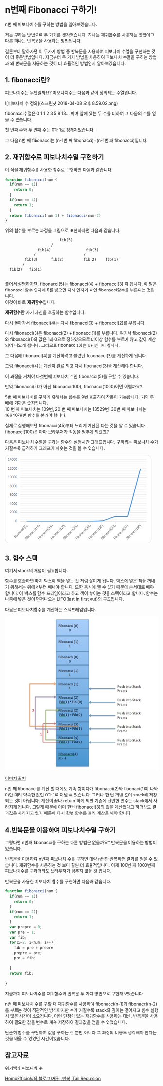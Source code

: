 # n번째 Fibonacci 구하기!

n번 째 피보나치수를 구하는 방법을 알아보겠습니다. 

저는 구하는 방법으로 두 가지를 생각했습니다. 
하나는 재귀함수를 사용하는 방법이고 
다른 하나는 반복문을 사용하는 방법입니다. 

결론부터 말하자면 이 두가지 방법 중 반복문을 사용하여 피보나치 수열을 구현하는 것이 더 좋은방법입니다. 
지금부터 두 가지 방법을 사용하여 피보나치 수열을 구하는 방법과 왜 반복문을 사용하는 것이 더 효율적인 방법인지 알아보겠습니다. 



## 1. fibonacci란?
피보나치수는 무엇일까요? 피보나치수는 다음과 같이 정의되는 수열입니다. 

![피보나치 수 정의](스크린샷 2018-04-08 오후 8.59.02.png)

fibonacci수열은 0 1 1 2 3 5 8 13... 이며 앞에 있는 두 수를 더하여 그 다음의 수를 얻을 수 있습니다. 

첫 번째 수와 두 번째 수는 0과 1로 정해져있습니다.

그 다음 n번 째 fibonacci는 (n-1번 째 fibonacci)+(n-1번 째 fibonacci)입니다. 

## 2. 재귀함수로 피보나치수열 구현하기 

이 식을 재귀함수를 사용한 함수로 구현하면 다음과 같습니다. 

```javascript
function fibonacci(num){
  if(num == 1){
    return 0;
  }
  if(num == 2){
    return 1;
  }
  return fibonacci(num-1) + fibonacci(num-2)
}

```
위의 함수를 부르는 과정을 그림으로 표현하자면 다음과 같습니다. 

```
                         fib(5)   
                     /                  
               fib(4)                fib(3)   
             /                      /     
         fib(3)      fib(2)         fib(2)    fib(1)
        /                              
  fib(2)   fib(1)                
    
```
풀어서 설명하자면, 
fibonacci(5)는 fibonacci(4) + fibonacci(3) 이 됩니다. 
이 말은 fibonacci 함수 인자에 5를 넣으면 다시 인자가 4 인 fibonacci함수를 부른다는 것입니다.  
이것이 바로 **재귀함수**입니다. 

**재귀함수**란 자기 자신을 호출하는 함수입니다. 

다시 돌아가서  fibonacci(4)는 다시 fibonacci(3) + fibonacci(2)를 부릅니다.

다시 fibonacci(3)은 fibonacci(2) + fibonacci(1)를 부릅니다. 
여기서 fibonacci(2) 와 fibonacci(1)의 값은 1과 0으로 정하였으므로 더이상 함수를 부르지 않고 값이 계산되어 나오게 됩니다. 
그러므로 fibonacci(3)은 0+1인 1이 됩니다.

그 다음에 fibonacci(4)를 계산하려고 불렀던 fobonacci(2)를 계산하게 됩니다. 

그럼 fibonacci(4)는 계산이 완료 되고 다시 fibonacci(3)을 계산해야 합니다. 

이 과정을 거쳐야 다섯번째 피보나치 수인 fibonacci(5)를 구할 수 있습니다. 
 

만약  fibonacci(5)가 아닌 fibonacci(100), fibonacci(1000)이면 어떨까요? 


5번 째 피보나치를 구하기 위해서는 함수를 9번 호출하여 작동이 가능합니다. 거의 두 배에 가까운 숫자입니다.  
10 번 째 피보나치는 109번, 20 번 째 피보나치는 13529번, 30번 째 피보나치는 1664079번 함수를 불러야 합니다. 

실제로 실행해보면 fibonacci(45)부터 느리게 계산된 다는 것을 알 수 있습니다. 
fibonacci(100)은 아마 브라우저가 작동을 멈추게 되겠죠? 

다음은 피보나치 수열을 구하는 함수의 실행시간 그래프입니다. 
구하려는 피보나치 수가 커질수록 급격하게 그래프가 치솟는 것을 볼 수 있습니다. 

![실행시간](fibonaccitime.png)

## 3. 함수 스택 

여기서 stack의 개념이 필요합니다.

함수를 호출하면 마치 박스에 책을 넣는 것 처럼 쌓이게 됩니다.
박스에 넣은 책을 꺼내기 위해서는 위에서부터 빼내야 합니다.
또한 동시에 뺄 수 없기 때문에 순서대로 뻬야 합니다. 
이 박스를 함수 프레임이라고 하고 책이 쌓이는 것을 스택이라고 합니다. 
함수는 나중에 넣은 것이 먼저나오는 LIFO(last in first out)의 구조입니다.  


다음은 피보나치함수를 계산하는 스택프레임입니다. 

![stack](Call-stack-of-Fibonacci.jpg)

[이미지 출처](http://knowledge-cess.com/recursion-vs-iteration-an-analysis-fibonacci-and-factorial/)


n번 째 fibonacci를 계산 할 때에도 계속 쌓이다가 fibonacci(2)와 fibonaci(1)이 나와야만 미리 약속한 값인 0과 1로 꺼낼 수 있습니다. 
그러나 한 번 꺼낸 값이 stack에 저장되는 것이 아닙니다. 
계산이 끝나 return 하게 되면 기존에 선언한 변수는 stack에서 사라지게 됩니다. 
그렇게 때문에 이미 한번 fibonacci(3)의 값을 계산했다고 하더라도 결과값은 사라지고 없기 때문에 다시 한번 함수를 불러 계산을 해야 합니다. 

## 4.반복문을 이용하여 피보나치수열 구하기 
그렇다면 n번째 fibonacci를 구하는 다른 방법은 없을까요?
반복문을 이용하는 방법이 있습니다. 

반복문을 이용하여 n번째 피보나치 수를 구하면 대략 n번만 반복하면 결과를 얻을 수 있습니다. 
재귀함수를 사용하는 것 보다 훨씬 더 효율적입니다.
이제 100번 째 1000번째 피보나치수를 구하더라도 브라우저가 멈추지 않을 것 입니다. 

반복문을 사용한 피보나치 함수를 구현하면 다음과 같습니다.

```javascript
function fibonacci(num){
  if(num == 1){
    return 0;
  }
  if(num == 2){
    return 1;
  }
  var prepre = 0;
  var pre = 1;
  var fib;
  for(i=2; i<num; i++){
    fib = pre + prepre;
    prepre = pre;
    pre = fib;
    
  }
  return fib;

}

```

지금까지 피보나치수를 재귀함수와 반복문 두 가지 방법으로 구현해보았습니다.

n번 째 피보나치 수를 구할 때 재귀함수를 사용하여 fibonacci(n-1)과  fibonacci(n-2)를 부르는 것이 직관적인 방식이지만 수가 커질수록 stack의 깊이는 깊어지고 함수 실행시 많은 시간이 소요됩니다.
이런 단점이 있는 재귀함수를 사용하는 대신, 반복문을 사용하여 필요한 값을 변수로 계속 저장하여 결과값을 얻을 수 있었습니다.

단순히 함수를 구현하여 값을 구하는 것 뿐만 아니라 그 과정의 비용도 생각해야 한다는 것을 배울 수 있었던 시간이었습니다.






## 참고자료 

[위키백과 피보나치 수](https://ko.wikipedia.org/wiki/%ED%94%BC%EB%B3%B4%EB%82%98%EC%B9%98_%EC%88%98)

[HomoEfficio님의 블로그/재귀, 반복, Tail Recursion](https://homoefficio.github.io/2015/07/27/%EC%9E%AC%EA%B7%80-%EB%B0%98%EB%B3%B5-Tail-Recursion/)